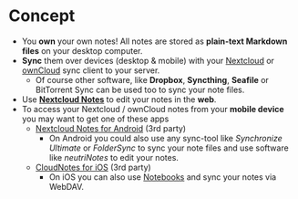 # Concept

- You **own** your own notes! All notes are stored as **plain-text Markdown files** on your desktop computer.
- **Sync** them over devices (desktop & mobile) with your [Nextcloud](https://nextcloud.com/) or [ownCloud](https://owncloud.org/) sync client to your server.
    - Of course other software, like **Dropbox**, **Syncthing**, **Seafile** or BitTorrent Sync can be used too to sync your note files.
- Use [**Nextcloud Notes**](https://github.com/nextcloud/notes) to edit your notes in the **web**.
- To access your Nextcloud / ownCloud notes from your **mobile device** you may want to get one of these apps
    - [Nextcloud Notes for Android](https://play.google.com/store/apps/details?id=it.niedermann.owncloud.notes) (3rd party)
        - On Android you could also use any sync-tool like *Synchronize Ultimate* or *FolderSync* to sync your note files
          and use software like *neutriNotes* to edit your notes.
    - [CloudNotes for iOS](https://itunes.apple.com/de/app/cloudnotes-owncloud-notes/id813973264?mt=8) (3rd party)
        - On iOS you can also use [Notebooks](https://itunes.apple.com/us/app/notebooks-write-and-organize/id780438662)
          and sync your notes via WebDAV.
